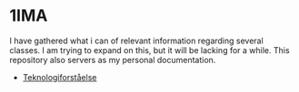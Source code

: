 # 1IMA

I have gathered what i can of relevant information regarding several classes.
I am trying to expand on this, but it will be lacking for a while. 
This repository also servers as my personal documentation.


* [Teknologiforståelse](./Teknologiforståelse/Teknologiforståelse.md)


